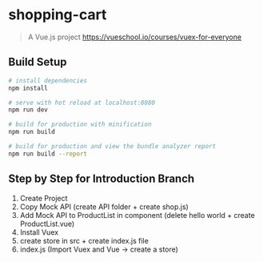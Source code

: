 # shopping-cart

> A Vue.js project
> https://vueschool.io/courses/vuex-for-everyone

## Build Setup

``` bash
# install dependencies
npm install

# serve with hot reload at localhost:8080
npm run dev

# build for production with minification
npm run build

# build for production and view the bundle analyzer report
npm run build --report
```

## Step by Step for Introduction Branch
1. Create Project
2. Copy Mock API (create API folder + create shop.js)
3. Add Mock API to ProductList in component (delete hello world + create ProductList.vue)
4. Install Vuex
5. create store in src + create index.js file
6. index.js (Import Vuex and Vue -> create a store)
